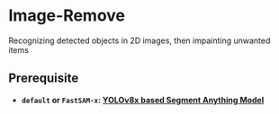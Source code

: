 # Image-Remove
Recognizing detected objects in 2D images, then impainting unwanted items

## Prerequisite
- **`default` or `FastSAM-x`: [YOLOv8x based Segment Anything Model](https://drive.google.com/file/d/1m1sjY4ihXBU1fZXdQ-Xdj-mDltW-2Rqv/view?usp=sharing)**
